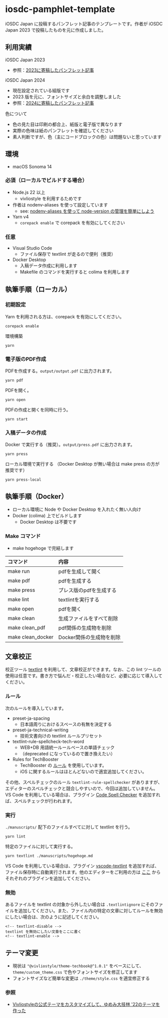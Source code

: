 # iosdc-pamphlet-template

iOSDC Japan に投稿するパンフレット記事のテンプレートです。作者が iOSDC Japan 2023 で投稿したものを元に作成しました。

## 利用実績

iOSDC Japan 2023

- 参照：[2023に寄稿したパンフレット記事](https://speakerdeck.com/mitsuharu/redux-saga-for-swift-contributed-to-iosdc-2023-pamphlet)

iOSDC Japan 2024

- 現在設定されている組版です
- 2023 版を元に、フォントサイズと余白を調整しました
- 参照：[2024に寄稿したパンフレット記事](https://speakerdeck.com/mitsuharu/iosdc-2024-pamphlet)

色について

- 色の見た目は印刷の都合上、紙版と電子版で異なります
- 実際の色味は紙のパンフレットを確認してください
- 素人判断ですが、色（主にコードブロックの色）は問題ないと思っています

## 環境

- macOS Sonoma 14

### 必須（ローカルでビルドする場合）

- Node.js 22 以上
  - vivliostyle を利用するためです
- 作者は nodenv-aliases を使って設定しています
  - see: [nodenv\-aliases を使って node\-version の管理を簡単にしよう](https://qiita.com/mitsuharu_e/items/d7005c52c9910ca0d366)
- Yarn v4
  - `corepack enable` で corepack を有効にしてください

### 任意

- Visual Studio Code
  - ファイル保存で textlint が走るので便利（推奨）
- Docker Desktop
  - 入稿データ作成に利用します
  - Makefile のコマンドを実行すると colima を利用します

## 執筆手順（ローカル）

### 初期設定

Yarn を利用される方は、corepack を有効にしてください。

```
corepack enable
```

環境構築

```shell
yarn
```

### 電子版のPDF作成

PDFを作成する。`output/output.pdf` に出力されます。

```shell
yarn pdf
```

PDFを開く。

```shell
yarn open
```

PDFの作成と開くを同時に行う。

```shell
yarn start
```

### 入稿データの作成

Docker で実行する（推奨）。`output/press.pdf` に出力されます。

```shell
yarn press
```

ローカル環境で実行する  （Docker Desktop が無い場合は make press の方が推奨です）

```shell
yarn press-local
```

## 執筆手順（Docker）

- ローカル環境に Node や Docker Desktop を入れたく無い人向け
- Docker (colima) 上でビルドします
  - Docker Desktop は不要です

### Make コマンド

- make hogehoge で完結します

|コマンド|内容|
|:--|:--|
| make run | pdfを生成して開く |
| make pdf | pdfを生成する |
| make press | プレス版のpdfを生成する |
| make lint | textlintを実行する |
| make open | pdfを開く |
| make clean | 生成ファイルをすべて削除 |
| make clean_pdf | pdf関係の生成物を削除 |
| make clean_docker | Docker関係の生成物を削除 |

## 文章校正

校正ツール [textlint](https://textlint.github.io/) を利用して、文章校正ができます。なお、この lint ツールの使用は任意です。書き方で悩んだ・校正したい場合など、必要に応じて導入してください。

### ルール

次のルールを導入しています。

- preset-ja-spacing
  - 日本語周りにおけるスペースの有無を決定する
- preset-ja-technical-writing
  - 技術文書向けの textlint ルールプリセット
- textlint-rule-spellcheck-tech-word
  - WEB+DB 用語統一ルールベースの単語チェック
  - （deprecated になっているので置き換えたい）
- Rules for TechBooster
  - TechBooster の [ルール](https://github.com/TechBooster/ReVIEW-Template/tree/master/prh-rules) を使用しています。
  - iOS に関するルールはほとんどないので適宜追加してください。

その他、スペルチェックのルール `textlint-rule-spellchecker` がありますが、エディターのスペルチェックと競合しやすいので、今回は追加していません。VS Code を利用している場合は、プラグイン [Code Spell Checker](https://marketplace.visualstudio.com/items?itemName=streetsidesoftware.code-spell-checker) を追加すれば、スペルチェックが行われます。

### 実行

`./manuscripts/` 配下のファイルすべてに対して textlint を行う。

```shell
yarn lint 
```

特定のファイルに対して実行する。

```shell
yarn textlint ./manuscripts/hogehoge.md
```

VS Code を利用している場合は、プラグイン [vscode\-textlint](https://marketplace.visualstudio.com/items?itemName=taichi.vscode-textlint) を追加すれば、ファイル保存時に自動実行されます。他のエディターをご利用の方は [ここ](https://textlint.github.io/docs/integrations.html) からそれぞれのプラグインを追加してください。

### 無効

あるファイルを textlint の対象から外したい場合は `.textlintignore` にそのファイルを追加してください。また、ファイル内の特定の文章に対してルールを無効にしたい場合は、次のように記述してください。

```text
<!-- textlint-disable -->
textlint を無効にしたい文章をここに書く
<!-- textlint-enable -->
```

## テーマ変更

- 現状は `"@vivliostyle/theme-techbook@^1.0.1"` をベースにして、`theme/custom_theme.css` で色やフォントサイズを修正してます
- フォントサイズなど簡単な変更は `./theme/style.css` を適宜修正する

### 参照

- [Vivliostyleの公式テーマをカスタマイズして、ゆめみ大技林 '22のテーマを作った](https://zenn.dev/macneko/articles/06aec138a357b9)
